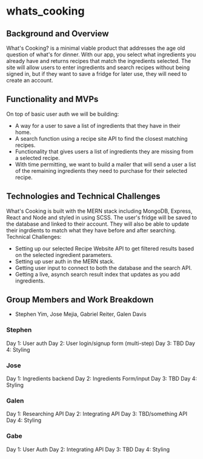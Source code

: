 # whats_cooking

## Background and Overview

What's Cooking? is a minimal viable product that addresses the age old question of what's for dinner. With our app, you select what ingredients you already have and returns recipes that match the ingredients selected. 
The site will allow users to enter ingredients and search recipes without being signed in, but if they want to save a fridge for later use, they will need to create an account. 
 
## Functionality and MVPs

On top of basic user auth we will be building: 
* A way for a user to save a list of ingredients that they have in their home. 
* A search function using a recipe site API to find the closest matching recipes. 
* Functionality that gives users a list of ingredients they are missing from a selected recipe. 
* With time permitting, we want to build a mailer that will send a user a list of the remaining ingredients they need to purchase for their selected recipe.  


## Technologies and Technical Challenges

What's Cooking is built with the MERN stack including MongoDB, Express, React and Node and styled in using SCSS.
The user's fridge will be saved to the database and linked to their account. 
They will also be able to update their ingrdients to match what they have before and after searching. 
Technical Challenges: 
* Setting up our selected Recipe Website API to get filtered results based on the selected ingredient parameters. 
* Setting up user auth in the MERN stack. 
* Getting user input to connect to both the database and the search API. 
* Getting a live, asynch search result index that updates as you add ingredients. 

## Group Members and Work Breakdown

* Stephen Yim, Jose Mejia, Gabriel Reiter, Galen Davis

### Stephen

Day 1: User auth 
Day 2: User login/signup form (multi-step)
Day 3: TBD
Day 4: Styling

### Jose 

Day 1: Ingredients backend
Day 2: Ingredients Form/input
Day 3: TBD
Day 4: Styling

### Galen 

Day 1: Researching API
Day 2: Integrating API
Day 3: TBD/something API
Day 4: Styling

### Gabe

Day 1: User Auth
Day 2: Integrating API
Day 3: TBD
Day 4: Styling


